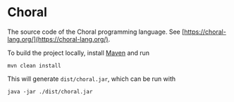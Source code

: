 # Choral

The source code of the Choral programming language. See [https://choral-lang.org/](https://choral-lang.org/).

To build the project locally, install [Maven](https://maven.apache.org/) and run

```shell
mvn clean install
```

This will generate `dist/choral.jar`, which can be run with
```shell
java -jar ./dist/choral.jar
```